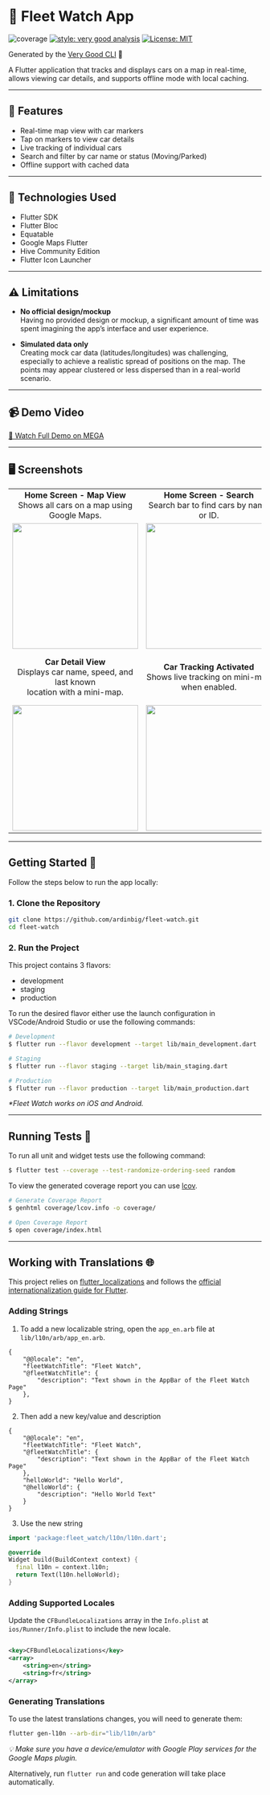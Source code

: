 # 🚗 Fleet Watch App

![coverage][coverage_badge]
[![style: very good analysis][very_good_analysis_badge]][very_good_analysis_link]
[![License: MIT][license_badge]][license_link]

Generated by the [Very Good CLI][very_good_cli_link] 🤖

A Flutter application that tracks and displays cars on a map in real-time, allows viewing car details, and supports offline mode with local caching.

---

## 📱 Features

- Real-time map view with car markers  
- Tap on markers to view car details  
- Live tracking of individual cars  
- Search and filter by car name or status (Moving/Parked)  
- Offline support with cached data  

---

## 🔗 Technologies Used

- Flutter SDK
- Flutter Bloc
- Equatable
- Google Maps Flutter
- Hive Community Edition
- Flutter Icon Launcher

---

## ⚠️ Limitations

- **No official design/mockup**  
  Having no provided design or mockup, a significant amount of time was spent imagining the app’s interface and user experience.

- **Simulated data only**  
  Creating mock car data (latitudes/longitudes) was challenging, especially to achieve a realistic spread of positions on the map. The points may appear clustered or less dispersed than in a real-world scenario.

---

## 📹 Demo Video

[🎥 Watch Full Demo on MEGA](https://mega.nz/file/cw9UTBDD#b2Ed-Z6upaveOiCSssuDsbJeaqZ-AxV_hSY-gBYqMdM)

---

## 🖥️ Screenshots

<div style="text-align: center">
    <table>
        <tr>
            <td style="text-align: center">
                <strong>Home Screen - Map View</strong> <br>
                Shows all cars on a map using Google Maps.
            </td> 
            <td style="text-align: center">
                <strong>Home Screen - Search</strong> <br>
                Search bar to find cars by name or ID.
            </td> 
            <td style="text-align: center">
                <strong>Home Screen - Filter</strong> <br>
                Filter to show only "Moving" or "Parked" cars.
            </td> 
        </tr>
        <tr>
            <td style="text-align: center">
                <a href="screenshots/1_home_map.png">
                    <img src="screenshots/1_home_map.png" width="250"/>
                </a>
            </td>            
            <td style="text-align: center">
                <a href="screenshots/2_home_search.png">
                    <img src="screenshots/2_home_search.png" width="250"/>
                </a>
            </td>
            <td style="text-align: center">
                <a href="screenshots/3_home_filter.png">
                    <img src="screenshots/3_home_filter.png" width="250" />
                </a>
            </td>
        </tr>
        <tr>
            <td style="text-align: center">
                <strong>Car Detail View</strong> <br>
                Displays car name, speed, and last known <br>
		location with a mini-map.
            </td> 
            <td style="text-align: center">
                <strong>Car Tracking Activated</strong> <br>
                Shows live tracking on mini-map when enabled.
            </td> 
            <td style="text-align: center">
                <strong>Offline Mode</strong> <br>
                Indicates when the device is offline and <br>
		data is loaded from local storage.
            </td> 
        </tr>
        <tr>
            <td style="text-align: center">
                <a href="screenshots/4_car_detail_1.png">
                    <img src="screenshots/4_car_detail_1.png" width="250"/>
                </a>
            </td>
            <td style="text-align: center">
                <a href="screenshots/5_car_detail_2.png">
                    <img src="screenshots/5_car_detail_2.png" width="250"/>
                </a>
            </td>
            <td style="text-align: center">
                <a href="screenshots/6_home_offline.png">
                    <img src="screenshots/6_home_offline.png" width="250"/>
                </a>
            </td>
        </tr>
    </table>
</div>

---

## Getting Started 🚀

Follow the steps below to run the app locally:

### 1. Clone the Repository

```bash
git clone https://github.com/ardinbig/fleet-watch.git
cd fleet-watch
```

### 2. Run the Project

This project contains 3 flavors:

- development
- staging
- production

To run the desired flavor either use the launch configuration in VSCode/Android Studio or use the following commands:

```sh
# Development
$ flutter run --flavor development --target lib/main_development.dart

# Staging
$ flutter run --flavor staging --target lib/main_staging.dart

# Production
$ flutter run --flavor production --target lib/main_production.dart
```

_\*Fleet Watch works on iOS and Android._

---

## Running Tests 🧪

To run all unit and widget tests use the following command:

```sh
$ flutter test --coverage --test-randomize-ordering-seed random
```

To view the generated coverage report you can use [lcov](https://github.com/linux-test-project/lcov).

```sh
# Generate Coverage Report
$ genhtml coverage/lcov.info -o coverage/

# Open Coverage Report
$ open coverage/index.html
```

---

## Working with Translations 🌐

This project relies on [flutter_localizations][flutter_localizations_link] and follows the [official internationalization guide for Flutter][internationalization_link].

### Adding Strings

1. To add a new localizable string, open the `app_en.arb` file at `lib/l10n/arb/app_en.arb`.

```arb
{
    "@@locale": "en",
    "fleetWatchTitle": "Fleet Watch",
    "@fleetWatchTitle": {
        "description": "Text shown in the AppBar of the Fleet Watch Page"
    },
}
```

2. Then add a new key/value and description

```arb
{
    "@@locale": "en",
    "fleetWatchTitle": "Fleet Watch",
    "@fleetWatchTitle": {
        "description": "Text shown in the AppBar of the Fleet Watch Page"
    },
    "helloWorld": "Hello World",
    "@helloWorld": {
        "description": "Hello World Text"
    }
}
```

3. Use the new string

```dart
import 'package:fleet_watch/l10n/l10n.dart';

@override
Widget build(BuildContext context) {
  final l10n = context.l10n;
  return Text(l10n.helloWorld);
}
```

### Adding Supported Locales

Update the `CFBundleLocalizations` array in the `Info.plist` at `ios/Runner/Info.plist` to include the new locale.

```xml

<key>CFBundleLocalizations</key>
<array>
	<string>en</string>
	<string>fr</string>
</array>

```

### Generating Translations

To use the latest translations changes, you will need to generate them:

```sh
flutter gen-l10n --arb-dir="lib/l10n/arb"
```

_💡 Make sure you have a device/emulator with Google Play services for the Google Maps plugin._

Alternatively, run `flutter run` and code generation will take place automatically.



[coverage_badge]: coverage_badge.svg
[flutter_localizations_link]: https://api.flutter.dev/flutter/flutter_localizations/flutter_localizations-library.html
[internationalization_link]: https://flutter.dev/docs/development/accessibility-and-localization/internationalization
[license_badge]: https://img.shields.io/badge/license-MIT-blue.svg
[license_link]: https://opensource.org/licenses/MIT
[very_good_analysis_badge]: https://img.shields.io/badge/style-very_good_analysis-B22C89.svg
[very_good_analysis_link]: https://pub.dev/packages/very_good_analysis
[very_good_cli_link]: https://github.com/VeryGoodOpenSource/very_good_cli
